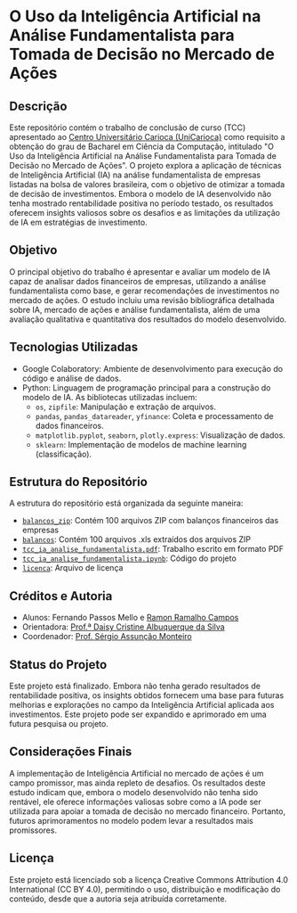 # O Uso da Inteligência Artificial na Análise Fundamentalista para Tomada de Decisão no Mercado de Ações

## Descrição

Este repositório contém o trabalho de conclusão de curso (TCC) apresentado ao [Centro Universitário Carioca (UniCarioca)](https://unicarioca.edu.br/) como requisito a obtenção do grau de Bacharel em Ciência da Computação, intitulado "O Uso da Inteligência Artificial na Análise Fundamentalista para Tomada de Decisão no Mercado de Ações". O projeto explora a aplicação de técnicas de Inteligência Artificial (IA) na análise fundamentalista de empresas listadas na bolsa de valores brasileira, com o objetivo de otimizar a tomada de decisão de investimentos. Embora o modelo de IA desenvolvido não tenha mostrado rentabilidade positiva no período testado, os resultados oferecem insights valiosos sobre os desafios e as limitações da utilização de IA em estratégias de investimento.

## Objetivo

O principal objetivo do trabalho é apresentar e avaliar um modelo de IA capaz de analisar dados financeiros de empresas, utilizando a análise fundamentalista como base, e gerar recomendações de investimentos no mercado de ações. O estudo incluiu uma revisão bibliográfica detalhada sobre IA, mercado de ações e análise fundamentalista, além de uma avaliação qualitativa e quantitativa dos resultados do modelo desenvolvido.

## Tecnologias Utilizadas

* Google Colaboratory: Ambiente de desenvolvimento para execução do código e análise de dados.
* Python: Linguagem de programação principal para a construção do modelo de IA. As bibliotecas utilizadas incluem: 
  * `os`, `zipfile`: Manipulação e extração de arquivos.
  * `pandas`, `pandas_datareader`, `yfinance`: Coleta e processamento de dados financeiros.
  * `matplotlib.pyplot`, `seaborn`, `plotly.express`: Visualização de dados.
  * `sklearn`: Implementação de modelos de machine learning (classificação).

## Estrutura do Repositório

A estrutura do repositório está organizada da seguinte maneira:

* [`balancos_zip`](./balancos_zip): Contém 100 arquivos ZIP com balanços financeiros das empresas
* [`balancos`](./balancos): Contém 100 arquivos .xls extraídos dos arquivos ZIP
* [`tcc_ia_analise_fundamentalista.pdf`](./tcc_ia_analise_fundamentalista.pdf): Trabalho escrito em formato PDF
* [`tcc_ia_analise_fundamentalista.ipynb`](./tcc_ia_analise_fundamentalista.ipynb): Código do projeto
* [`licenca`](./LICENSE): Arquivo de licença

## Créditos e Autoria

* Alunos: Fernando Passos Mello e [Ramon Ramalho Campos](https://www.linkedin.com/in/ramon-campos-melo)
* Orientadora: [Prof.ª Daisy Cristine Albuquerque da Silva](https://www.linkedin.com/in/daisyalbuquerque)
* Coordenador: [Prof. Sérgio Assunção Monteiro](https://www.linkedin.com/in/sergio-assun%C3%A7%C3%A3o-monteiro-b781897b)

## Status do Projeto

Este projeto está finalizado. Embora não tenha gerado resultados de rentabilidade positiva, os insights obtidos fornecem uma base para futuras melhorias e explorações no campo da Inteligência Artificial aplicada aos investimentos. Este projeto pode ser expandido e aprimorado em uma futura pesquisa ou projeto.

## Considerações Finais

A implementação de Inteligência Artificial no mercado de ações é um campo promissor, mas ainda repleto de desafios. Os resultados deste estudo indicam que, embora o modelo desenvolvido não tenha sido rentável, ele oferece informações valiosas sobre como a IA pode ser utilizada para apoiar a tomada de decisão no mercado financeiro. Portanto, futuros aprimoramentos no modelo podem levar a resultados mais promissores.

## Licença

Este projeto está licenciado sob a licença Creative Commons Attribution 4.0 International (CC BY 4.0), permitindo o uso, distribuição e modificação do conteúdo, desde que a autoria seja atribuída corretamente.
